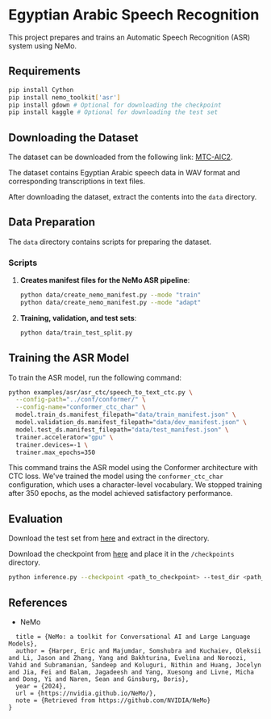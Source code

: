 
# Egyptian Arabic Speech Recognition

This project prepares and trains an Automatic Speech Recognition (ASR) system using NeMo. 

## Requirements
```sh
pip install Cython
pip install nemo_toolkit['asr']
pip install gdown # Optional for downloading the checkpoint
pip install kaggle # Optional for downloading the test set 
```
## Downloading the Dataset

The dataset can be downloaded from the following link: [MTC-AIC2](https://aicgoveg-my.sharepoint.com/:u:/g/personal/n_essam_aic_gov_eg/EWJtic_m6qhBr_2qha55vt0BnL0qqr22G7JIq72Zo_ueGw?e=zyLLC3).

The dataset contains Egyptian Arabic speech data in WAV format and corresponding transcriptions in text files.


After downloading the dataset, extract the contents into the `data` directory.

## Data Preparation
The `data` directory contains scripts for preparing the dataset.

### Scripts

1. **Creates manifest files for the NeMo ASR pipeline**:
     ```sh
     python data/create_nemo_manifest.py --mode "train"
     python data/create_nemo_manifest.py --mode "adapt"
     ```

2. **Training, validation, and test sets**:
     ```sh
     python data/train_test_split.py
     ```

## Training the ASR Model
To train the ASR model, run the following command:

```sh
python examples/asr/asr_ctc/speech_to_text_ctc.py \
  --config-path="../conf/conformer/" \
  --config-name="conformer_ctc_char" \
  model.train_ds.manifest_filepath="data/train_manifest.json" \
  model.validation_ds.manifest_filepath="data/dev_manifest.json" \
  model.test_ds.manifest_filepath="data/test_manifest.json" \
  trainer.accelerator="gpu" \
  trainer.devices=-1 \
  trainer.max_epochs=350
```

This command trains the ASR model using the Conformer architecture with CTC loss. We've trained the model using the `conformer_ctc_char` configuration, which uses a character-level vocabulary. We stopped training after 350 epochs, as the model achieved satisfactory performance.


## Evaluation
Download the test set from [here](https://www.kaggle.com/competitions/mct-aic-2/data) and extract in the directory.

Download the checkpoint from [here](https://drive.google.com/drive/u/1/folders/1w94yoVpkuAHuFkYbouQzkCsM8t8WZSFS)  and place it in the `/checkpoints` directory.

```sh
python inference.py --checkpoint <path_to_checkpoint> --test_dir <path_to_test_dir>
```



## References
- NeMo
```@misc{nemo,
  title = {NeMo: a toolkit for Conversational AI and Large Language Models},
  author = {Harper, Eric and Majumdar, Somshubra and Kuchaiev, Oleksii and Li, Jason and Zhang, Yang and Bakhturina, Evelina and Noroozi, Vahid and Subramanian, Sandeep and Koluguri, Nithin and Huang, Jocelyn and Jia, Fei and Balam, Jagadeesh and Yang, Xuesong and Livne, Micha and Dong, Yi and Naren, Sean and Ginsburg, Boris},
  year = {2024},
  url = {https://nvidia.github.io/NeMo/},
  note = {Retrieved from https://github.com/NVIDIA/NeMo}
}
```